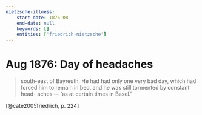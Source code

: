 ```yaml
---
nietzsche-illness:
    start-date: 1876-08
    end-date: null
    keywords: []
    entities: ['friedrich-nietzsche']
---
```


# Aug 1876: Day of headaches

> south-east of Bayreuth. He had had only one very bad day, which had forced
> him to remain in bed, and he was still tormented by constant head- aches —
> ‘as at certain times in Basel.’

[@cate2005friedrich, p. 224]
